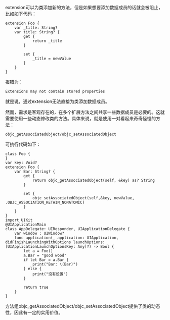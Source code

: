 extension可以为类添加新的方法，但是如果想要添加数据成员的话就会被阻止，比如如下代码：

    extension Foo {
        var _title: String?
        var title: String? {
            get {
                return _title
            }
            
            set {
                _title = newValue
            }
        }
    }
报错为：
    
    Extensions may not contain stored properties

就是说，通过extension无法直接为类添加数据成员。

然而，需求是客观存在的，在多个扩展方法之间共享一些数据成员是必要的。这就需要使用一些动态修改类的方法。具体来说，就是使用一对看起来奇奇怪怪的方法：

    objc_getAssociatedObject/objc_setAssociatedObject

可执行代码如下：

    class Foo {
    }
    var key: Void?
    extension Foo {
        var Bar: String? {
            get {
                return objc_getAssociatedObject(self, &key) as? String
            }
            
            set {
                objc_setAssociatedObject(self,&key, newValue, .OBJC_ASSOCIATION_RETAIN_NONATOMIC)
            }
        }
    }
    import UIKit
    @UIApplicationMain
    class AppDelegate: UIResponder, UIApplicationDelegate {
        var window : UIWindow?
        func application(_ application: UIApplication, didFinishLaunchingWithOptions launchOptions: [UIApplicationLaunchOptionsKey: Any]?) -> Bool {
            let a = Foo()
            a.Bar = "good wood"
            if let Bar = a.Bar {
                print("Bar: \(Bar)")
            } else {
                print("没有设置")
            }
            
            return true
        }
    }

方法组objc_getAssociatedObject/objc_setAssociatedObject提供了类的动态性，因此有一定的实用价值。
